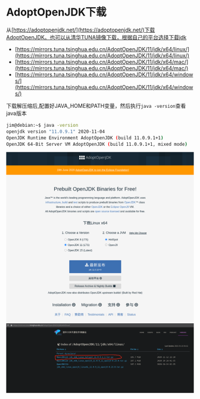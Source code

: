 

# AdoptOpenJDK下载



从[https://adoptopenjdk.net/](https://adoptopenjdk.net/)下载AdoptOpenJDK。也可以从清华TUNA镜像下载，根据自己的平台选择下载jdk

* [https://mirrors.tuna.tsinghua.edu.cn/AdoptOpenJDK/11/jdk/x64/linux/](https://mirrors.tuna.tsinghua.edu.cn/AdoptOpenJDK/11/jdk/x64/linux/)
* [https://mirrors.tuna.tsinghua.edu.cn/AdoptOpenJDK/11/jdk/x64/mac/](https://mirrors.tuna.tsinghua.edu.cn/AdoptOpenJDK/11/jdk/x64/mac/)
* [https://mirrors.tuna.tsinghua.edu.cn/AdoptOpenJDK/11/jdk/x64/windows/](https://mirrors.tuna.tsinghua.edu.cn/AdoptOpenJDK/11/jdk/x64/windows/)

下载解压缩后,配置好JAVA_HOME和PATH变量，然后执行`java -version`查看java版本


```bash
jim@debian:~$ java -version
openjdk version "11.0.9.1" 2020-11-04
OpenJDK Runtime Environment AdoptOpenJDK (build 11.0.9.1+1)
OpenJDK 64-Bit Server VM AdoptOpenJDK (build 11.0.9.1+1, mixed mode)
```

![download-jdk](./img/download-jdk.png)
![download-jdk-tuna-tsinghua](./img/download-jdk-tuna-tsinghua.png)